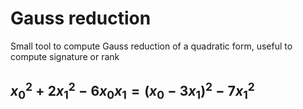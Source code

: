 # Gauss reduction
Small tool to compute Gauss reduction of a quadratic form, useful to compute signature or rank

## $x_0^2+2x_1^2-6x_0x_1=\left(x_0-3x_1\right)^2-7x_1^2$
